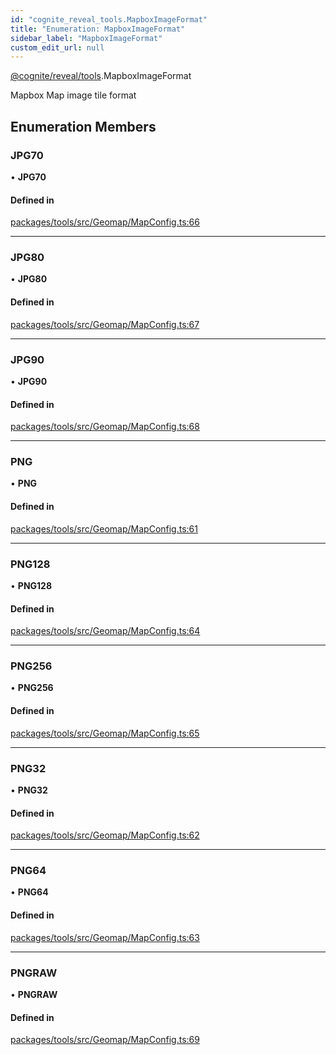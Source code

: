 ```yaml
---
id: "cognite_reveal_tools.MapboxImageFormat"
title: "Enumeration: MapboxImageFormat"
sidebar_label: "MapboxImageFormat"
custom_edit_url: null
---
```


[@cognite/reveal/tools](../modules/cognite_reveal_tools.md).MapboxImageFormat

Mapbox Map image tile format

## Enumeration Members

### JPG70

• **JPG70**

#### Defined in

[packages/tools/src/Geomap/MapConfig.ts:66](https://github.com/cognitedata/reveal/blob/71be00fcc/viewer/packages/tools/src/Geomap/MapConfig.ts#L66)

___

### JPG80

• **JPG80**

#### Defined in

[packages/tools/src/Geomap/MapConfig.ts:67](https://github.com/cognitedata/reveal/blob/71be00fcc/viewer/packages/tools/src/Geomap/MapConfig.ts#L67)

___

### JPG90

• **JPG90**

#### Defined in

[packages/tools/src/Geomap/MapConfig.ts:68](https://github.com/cognitedata/reveal/blob/71be00fcc/viewer/packages/tools/src/Geomap/MapConfig.ts#L68)

___

### PNG

• **PNG**

#### Defined in

[packages/tools/src/Geomap/MapConfig.ts:61](https://github.com/cognitedata/reveal/blob/71be00fcc/viewer/packages/tools/src/Geomap/MapConfig.ts#L61)

___

### PNG128

• **PNG128**

#### Defined in

[packages/tools/src/Geomap/MapConfig.ts:64](https://github.com/cognitedata/reveal/blob/71be00fcc/viewer/packages/tools/src/Geomap/MapConfig.ts#L64)

___

### PNG256

• **PNG256**

#### Defined in

[packages/tools/src/Geomap/MapConfig.ts:65](https://github.com/cognitedata/reveal/blob/71be00fcc/viewer/packages/tools/src/Geomap/MapConfig.ts#L65)

___

### PNG32

• **PNG32**

#### Defined in

[packages/tools/src/Geomap/MapConfig.ts:62](https://github.com/cognitedata/reveal/blob/71be00fcc/viewer/packages/tools/src/Geomap/MapConfig.ts#L62)

___

### PNG64

• **PNG64**

#### Defined in

[packages/tools/src/Geomap/MapConfig.ts:63](https://github.com/cognitedata/reveal/blob/71be00fcc/viewer/packages/tools/src/Geomap/MapConfig.ts#L63)

___

### PNGRAW

• **PNGRAW**

#### Defined in

[packages/tools/src/Geomap/MapConfig.ts:69](https://github.com/cognitedata/reveal/blob/71be00fcc/viewer/packages/tools/src/Geomap/MapConfig.ts#L69)
